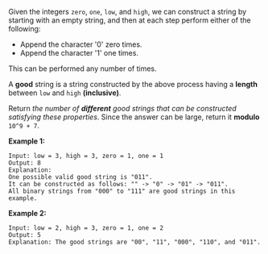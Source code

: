 Given the integers `zero`, `one`, `low`, and `high`, we can construct a string by starting with an empty string, and then at each step perform either of the following:

- Append the character '0' zero times.
- Append the character '1' one times.

This can be performed any number of times.

A **good** string is a string constructed by the above process having a **length** between `low` and `high` **(inclusive)**.

Return _the number of **different** good strings that can be constructed satisfying these properties_. Since the answer can be large, return it **modulo** `10^9 + 7`.

**Example 1:**
```
Input: low = 3, high = 3, zero = 1, one = 1
Output: 8
Explanation: 
One possible valid good string is "011". 
It can be constructed as follows: "" -> "0" -> "01" -> "011". 
All binary strings from "000" to "111" are good strings in this example.
```

**Example 2:**
```
Input: low = 2, high = 3, zero = 1, one = 2
Output: 5
Explanation: The good strings are "00", "11", "000", "110", and "011".
```